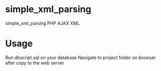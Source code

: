 # simple_xml_parsing
simple_xml_parsing PHP AJAX XML

# Usage
Run dbscript.sql on your database
Navigate to project folder on browser after copy to the web server
